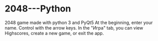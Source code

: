 # 2048---Python
2048 game made with python 3 and PyQt5
At the beginning, enter your name.
Control with the arrow keys.
In the "Игра" tab, you can view Highscores, create a new game, or exit the app.
